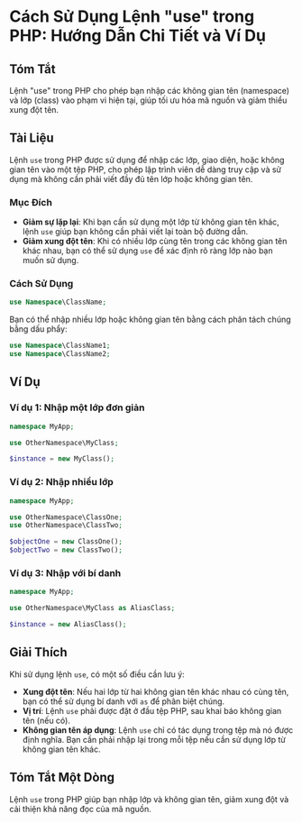 <!--
Meta Description: # Cách Sử Dụng Lệnh "use" trong PHP: Hướng Dẫn Chi Tiết và Ví Dụ ## Tóm Tắt Lệnh "use" trong PHP cho phép bạn nhập các không gian tên (namespace) và l...
Meta Keywords: tên, use, không, dụng, lớp
-->

# Cách Sử Dụng Lệnh "use" trong PHP: Hướng Dẫn Chi Tiết và Ví Dụ

## Tóm Tắt
Lệnh "use" trong PHP cho phép bạn nhập các không gian tên (namespace) và lớp (class) vào phạm vi hiện tại, giúp tối ưu hóa mã nguồn và giảm thiểu xung đột tên.

## Tài Liệu
Lệnh `use` trong PHP được sử dụng để nhập các lớp, giao diện, hoặc không gian tên vào một tệp PHP, cho phép lập trình viên dễ dàng truy cập và sử dụng mà không cần phải viết đầy đủ tên lớp hoặc không gian tên. 

### Mục Đích
- **Giảm sự lặp lại**: Khi bạn cần sử dụng một lớp từ không gian tên khác, lệnh `use` giúp bạn không cần phải viết lại toàn bộ đường dẫn.
- **Giảm xung đột tên**: Khi có nhiều lớp cùng tên trong các không gian tên khác nhau, bạn có thể sử dụng `use` để xác định rõ ràng lớp nào bạn muốn sử dụng.

### Cách Sử Dụng
```php
use Namespace\ClassName;
```
Bạn có thể nhập nhiều lớp hoặc không gian tên bằng cách phân tách chúng bằng dấu phẩy:
```php
use Namespace\ClassName1;
use Namespace\ClassName2;
```

## Ví Dụ
### Ví dụ 1: Nhập một lớp đơn giản
```php
namespace MyApp;

use OtherNamespace\MyClass;

$instance = new MyClass();
```

### Ví dụ 2: Nhập nhiều lớp
```php
namespace MyApp;

use OtherNamespace\ClassOne;
use OtherNamespace\ClassTwo;

$objectOne = new ClassOne();
$objectTwo = new ClassTwo();
```

### Ví dụ 3: Nhập với bí danh
```php
namespace MyApp;

use OtherNamespace\MyClass as AliasClass;

$instance = new AliasClass();
```

## Giải Thích
Khi sử dụng lệnh `use`, có một số điều cần lưu ý:
- **Xung đột tên**: Nếu hai lớp từ hai không gian tên khác nhau có cùng tên, bạn có thể sử dụng bí danh với `as` để phân biệt chúng.
- **Vị trí**: Lệnh `use` phải được đặt ở đầu tệp PHP, sau khai báo không gian tên (nếu có).
- **Không gian tên áp dụng**: Lệnh `use` chỉ có tác dụng trong tệp mà nó được định nghĩa. Bạn cần phải nhập lại trong mỗi tệp nếu cần sử dụng lớp từ không gian tên khác.

## Tóm Tắt Một Dòng
Lệnh `use` trong PHP giúp bạn nhập lớp và không gian tên, giảm xung đột và cải thiện khả năng đọc của mã nguồn.
